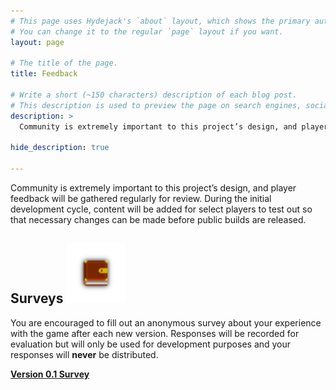 ```yaml
---
# This page uses Hydejack's `about` layout, which shows the primary author's picture and about text at the top.
# You can change it to the regular `page` layout if you want.
layout: page

# The title of the page.
title: Feedback

# Write a short (~150 characters) description of each blog post.
# This description is used to preview the page on search engines, social media, etc.
description: >
  Community is extremely important to this project’s design, and player feedback will be gathered regularly for review.

hide_description: true

---
```


Community is extremely important to this project’s design, and player feedback will be gathered regularly for review. During the initial development cycle, content will be added for select players to test out so that necessary changes can be made before public builds are released.


## Surveys <img src="/assets/img/tome.png"  width="96" height="96">

You are encouraged to fill out an anonymous survey about your experience with the game after each new version. Responses will be recorded for evaluation but will only be used for development purposes and your responses will __never__ be distributed.

[**Version 0.1 Survey**](https://forms.gle/gv9UGU2o8NZTsJ4x7)
